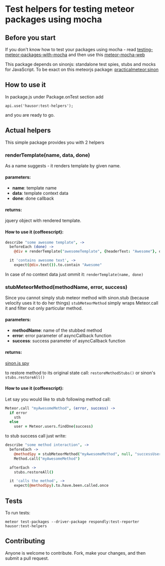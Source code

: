 Test helpers for testing meteor packages using mocha
============================================


Before you start
--------------------------------------------

If you don't know how to test your packages using mocha - read [testing-meteor-packages-with-mocha](https://blog.respond.ly/testing-meteor-packages-with-mocha/) and then use this [meteor-mocha-web](https://github.com/mad-eye/meteor-mocha-web/tree/packageTest)


This package depends on sinonjs: standalone test spies, stubs and mocks for JavaScript. To be exact on this meteorjs package: [practicalmeteor:sinon](https://atmospherejs.com/practicalmeteor/sinon)

How to use it
--------------------------------------------

In package.js under Package.onTest section add 

    api.use('hausor:test-helpers');

and you are ready to go.

Actual helpers
--------------------------------------------

This simple package provides you with 2 helpers

### renderTemplate(name, data, done)

As a name suggests - it renders template by given name.

#### parameters:

- **name**: template name
- **data**: template context data
- **done**: done callback

#### returns: 

jquery object with rendered template.

#### How to use it (coffeescript): 

```coffeescript
describe "some awesome template", ->
  beforeEach (done) ->
    @div = renderTemplate("awesomeTemplate", {headerText: "Awesome"}, done)

  it 'contains awesome text', ->
    expect(@div.text()).to.contain "Awesome"
```

In case of no context data just ommit it: `renderTemplate(name, done)`

### stubMeteorMethod(methodName, error, success)

Since you cannot simply stub meteor method with sinon.stub (because velocity uses it to do her things) `stubMeteorMethod` simply wraps Meteor.call it and filter out only particular method.

#### parameters:

- **methodName**: name of the stubbed method
- **error**: error parameter of asyncCallback function
- **success**: success parameter of asyncCallback function

#### returns: 

[sinon.js spy](http://sinonjs.org/docs/#spies)

to restore method to its original state call: `restoreMethodStubs()` or sinon's `stubs.restoreAll()`

#### How to use it (coffeescript):

Let say you would like to stub following method call:

```coffeescript
Meteor.call "myAwesomeMethod", (error, success) ->
  if error
    sth
  else
    user = Meteor.users.findOne(success)
```


to stub success call just write:

```coffeescript
describe "some method interaction", ->
  beforeEach ->
    @methodSpy = stubMeteorMethod("myAwesomeMethod", null, "successUserID")
    Method.call("myAwesomeMethod")

  afterEach ->
    stubs.restoreAll()

  it 'calls the method', ->
    expect(@methodSpy).to.have.been.called.once

```

## Tests

To run tests:

    meteor test-packages --driver-package respondly:test-reporter hausor:test-helpers

## Contributing

Anyone is welcome to contribute. Fork, make your changes, and then submit a pull request.

